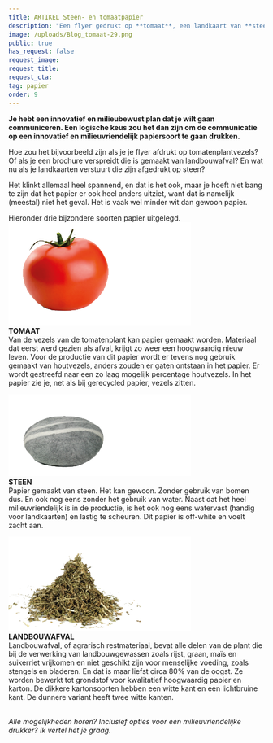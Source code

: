```yaml
---
title: ARTIKEL Steen- en tomaatpapier
description: "Een flyer gedrukt op **tomaat**, een landkaart van **steen**..."
image: /uploads/Blog_tomaat-29.png
public: true
has_request: false
request_image:
request_title:
request_cta:
tag: papier
order: 9
---
```


**Je hebt een innovatief en milieubewust plan dat je wilt gaan communiceren. Een logische keus zou het dan zijn om de communicatie op een innovatief en milieuvriendelijk papiersoort te gaan drukken.&nbsp;**

Hoe zou het bijvoorbeeld zijn als je je flyer afdrukt op tomatenplantvezels? Of als je een brochure verspreidt die is gemaakt van landbouwafval? En wat nu als je landkaarten verstuurt die zijn afgedrukt op steen?&nbsp;

Het klinkt allemaal heel spannend, en dat is het ook, maar je hoeft niet bang te zijn dat het papier er ook heel anders uitziet, want dat is namelijk (meestal) niet het geval. Het is vaak wel minder wit dan gewoon papier.

Hieronder drie bijzondere soorten papier uitgelegd. &nbsp;![](/uploads/blog-steenpapier-29.png)<br>**TOMAAT**<br>Van de vezels van de tomatenplant kan papier gemaakt worden. Materiaal dat eerst werd gezien als afval, krijgt zo weer een hoogwaardig nieuw leven. Voor de productie van dit papier wordt er tevens nog gebruik gemaakt van houtvezels, anders zouden er gaten ontstaan in het papier. Er wordt gestreefd naar een zo laag mogelijk percentage houtvezels. In het papier zie je, net als bij gerecycled papier, vezels zitten.&nbsp;

![](/uploads/blog-steenpapier-30.png)<br>**STEEN**<br>Papier gemaakt van steen. Het kan gewoon. Zonder gebruik van bomen dus. En ook nog eens zonder het gebruik van water. Naast dat het heel milieuvriendelijk is in de productie, is het ook nog eens watervast (handig voor landkaarten) en lastig te scheuren. Dit papier is off-white en voelt zacht aan.

**![](/uploads/blog-steenpapier-31.png)<br>LANDBOUWAFVAL**<br>Landbouwafval, of agrarisch restmateriaal, bevat alle delen van de plant die bij de verwerking van landbouwgewassen zoals rijst, graan, ma&iuml;s en suikerriet vrijkomen en niet geschikt zijn voor menselijke voeding, zoals stengels en bladeren. En dat is maar liefst circa 80% van de oogst. Ze worden bewerkt tot grondstof voor kwalitatief hoogwaardig papier en karton. De dikkere kartonsoorten hebben een witte kant en een lichtbruine kant. De dunnere variant heeft twee witte kanten.

<br>*Alle mogelijkheden horen? Inclusief opties voor een milieuvriendelijke drukker? Ik vertel het je graag.*